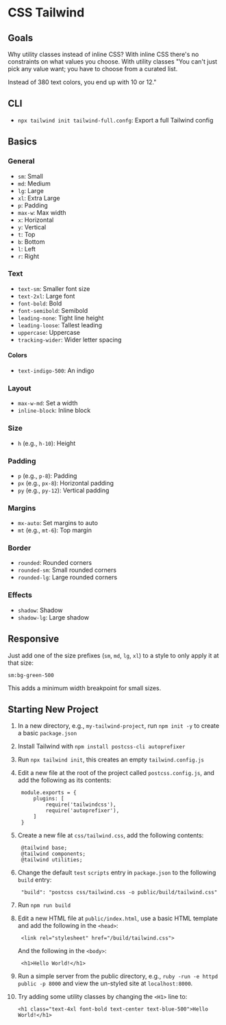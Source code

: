 # CSS Tailwind

## Goals

Why utility classes instead of inline CSS? With inline CSS there's no constraints on what values you choose. With utility classes "You can't just pick any value want; you have to choose from a curated list.

Instead of 380 text colors, you end up with 10 or 12."

## CLI

- `npx tailwind init tailwind-full.confg`: Export a full Tailwind config

## Basics

### General

- `sm`: Small
- `md`: Medium
- `lg`: Large
- `xl`: Extra Large
- `p`: Padding
- `max-w`: Max width
- `x`: Horizontal
- `y`: Vertical
- `t`: Top
- `b`: Bottom
- `l`: Left
- `r`: Right

### Text

- `text-sm`: Smaller font size
- `text-2xl`: Large font
- `font-bold`: Bold
- `font-semibold`: Semibold
- `leading-none`: Tight line height
- `leading-loose`: Tallest leading
- `uppercase`: Uppercase
- `tracking-wider`: Wider letter spacing

#### Colors

- `text-indigo-500`: An indigo

### Layout

- `max-w-md`: Set a width
- `inline-block`: Inline block

### Size

- `h` (e.g., `h-10`): Height

### Padding

- `p` (e.g., `p-8`): Padding
- `px` (e.g., `px-8`): Horizontal padding
- `py` (e.g., `py-12`): Vertical padding

### Margins

- `mx-auto`: Set margins to auto
- `mt` (e.g., `mt-6`): Top margin

### Border

- `rounded`: Rounded corners
- `rounded-sm`: Small rounded corners
- `rounded-lg`: Large rounded corners

### Effects

- `shadow`: Shadow
- `shadow-lg`: Large shadow

## Responsive

Just add one of the size prefixes (`sm`, `md`, `lg`, `xl`) to a style to only apply it at that size:

    sm:bg-green-500

This adds a minimum width breakpoint for small sizes.

## Starting New Project

1. In a new directory, e.g., `my-tailwind-project`, run `npm init -y` to create a basic `package.json`
2. Install Tailwind with `npm install postcss-cli autoprefixer`
3. Run `npx tailwind init`, this creates an empty `tailwind.config.js`
4. Edit a new file at the root of the project called `postcss.config.js`, and add the following as its contents:

        module.exports = {
            plugins: [
                require('tailwindcss'),
                require('autoprefixer'),
            ]
        }

5. Create a new file at `css/tailwind.css`, add the following contents:

        @tailwind base;
        @tailwind components;
        @tailwind utilities;

6. Change the default `test` `scripts` entry in `package.json` to the following `build` entry:

        "build": "postcss css/tailwind.css -o public/build/tailwind.css"

7. Run `npm run build`
8. Edit a new HTML file at `public/index.html`, use a basic HTML template and add the following in the `<head>`:

        <link rel="stylesheet" href="/build/tailwind.css">

    And the following in the `<body>`:

        <h1>Hello World!</h1>  

9. Run a simple server from the public directory, e.g., `ruby -run -e httpd public -p 8000` and view the un-styled site at `localhost:8000`.
10. Try adding some utility classes by changing the `<H1>` line to:

        <h1 class="text-4xl font-bold text-center text-blue-500">Hello World!</h1>
